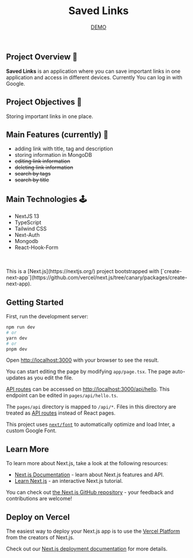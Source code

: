 <h1 align="center"> Saved Links </h1>
<p align="center"><a href="saved-links-nextjs.vercel.app"> DEMO </a></p>

<br />

## Project Overview 👀
<b>Saved Links</b> is an application where you can save important links in one application and access in different devices. Currently You can log in with Google.

## Project Objectives 🎯
Storing important links in one place.

## Main Features (currently) 🚀
<ul>
  <li>adding link with title, tag and description</li>
  <li>storing information in MongoDB</li>
  <li>
    <del>editing link information</del>
   </li>
  <li>
    <del>deleting link information</del>
   </li>
   <li>
    <del>search by tags</del>
   </li>
   <li>
    <del>search by title</del>
   </li>
</ul>

## Main Technologies 🕹
<ul>
  <li>NextJS 13</li>
  <li>TypeScript</li>
  <li>Tailwind CSS</li>
  <li>Next-Auth</li>
  <li>Mongodb</li>
  <li>React-Hook-Form</li>
</ul>

<br />
<br />
This is a [Next.js](https://nextjs.org/) project bootstrapped with [`create-next-app`](https://github.com/vercel/next.js/tree/canary/packages/create-next-app).

## Getting Started

First, run the development server:

```bash
npm run dev
# or
yarn dev
# or
pnpm dev
```

Open [http://localhost:3000](http://localhost:3000) with your browser to see the result.

You can start editing the page by modifying `app/page.tsx`. The page auto-updates as you edit the file.

[API routes](https://nextjs.org/docs/api-routes/introduction) can be accessed on [http://localhost:3000/api/hello](http://localhost:3000/api/hello). This endpoint can be edited in `pages/api/hello.ts`.

The `pages/api` directory is mapped to `/api/*`. Files in this directory are treated as [API routes](https://nextjs.org/docs/api-routes/introduction) instead of React pages.

This project uses [`next/font`](https://nextjs.org/docs/basic-features/font-optimization) to automatically optimize and load Inter, a custom Google Font.

## Learn More

To learn more about Next.js, take a look at the following resources:

- [Next.js Documentation](https://nextjs.org/docs) - learn about Next.js features and API.
- [Learn Next.js](https://nextjs.org/learn) - an interactive Next.js tutorial.

You can check out [the Next.js GitHub repository](https://github.com/vercel/next.js/) - your feedback and contributions are welcome!

## Deploy on Vercel

The easiest way to deploy your Next.js app is to use the [Vercel Platform](https://vercel.com/new?utm_medium=default-template&filter=next.js&utm_source=create-next-app&utm_campaign=create-next-app-readme) from the creators of Next.js.

Check out our [Next.js deployment documentation](https://nextjs.org/docs/deployment) for more details.
